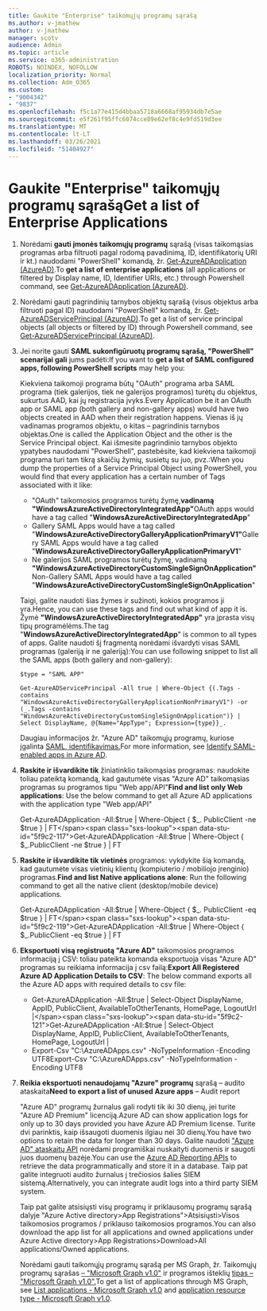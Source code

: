 ```yaml
---
title: Gaukite "Enterprise" taikomųjų programų sąrašą
ms.author: v-jmathew
author: v-jmathew
manager: scotv
audience: Admin
ms.topic: article
ms.service: o365-administration
ROBOTS: NOINDEX, NOFOLLOW
localization_priority: Normal
ms.collection: Adm_O365
ms.custom:
- "9004342"
- "9837"
ms.openlocfilehash: f5c1a77e415d4bbaa5718a6668af95934db7e5ae
ms.sourcegitcommit: e5f261f95ffc6074cce89e62ef8c4e9fd519d3ee
ms.translationtype: MT
ms.contentlocale: lt-LT
ms.lasthandoff: 03/26/2021
ms.locfileid: "51404927"
---
```

# <a name="get-a-list-of-enterprise-applications"></a><span data-ttu-id="5f9c2-102">Gaukite "Enterprise" taikomųjų programų sąrašą</span><span class="sxs-lookup"><span data-stu-id="5f9c2-102">Get a list of Enterprise Applications</span></span>

1. <span data-ttu-id="5f9c2-103">Norėdami **gauti įmonės taikomųjų programų** sąrašą (visas taikomąsias programas arba filtruoti pagal rodomą pavadinimą, ID, identifikatorių URI ir kt.) naudodami "PowerShell" komandą, žr. [Get-AzureADApplication (AzureAD)](https://docs.microsoft.com/powershell/module/azuread/get-azureadapplication).</span><span class="sxs-lookup"><span data-stu-id="5f9c2-103">To **get a list of enterprise applications** (all applications or filtered by Display name, ID, Identifier URIs, etc.) through Powershell command, see [Get-AzureADApplication (AzureAD)](https://docs.microsoft.com/powershell/module/azuread/get-azureadapplication).</span></span>
2. <span data-ttu-id="5f9c2-104">Norėdami gauti pagrindinių tarnybos objektų sąrašą (visus objektus arba filtruoti pagal ID) naudodami "PowerShell" komandą, žr. [Get-AzureADServicePrincipal (AzureAD)](https://docs.microsoft.com/powershell/module/azuread/get-azureadserviceprincipal).</span><span class="sxs-lookup"><span data-stu-id="5f9c2-104">To get a list of service principal objects (all objects or filtered by ID) through Powershell command, see [Get-AzureADServicePrincipal (AzureAD)](https://docs.microsoft.com/powershell/module/azuread/get-azureadserviceprincipal).</span></span>
3. <span data-ttu-id="5f9c2-105">Jei norite gauti **SAML sukonfigūruotų programų sąrašą, "PowerShell" scenarijai gali** jums padėti:</span><span class="sxs-lookup"><span data-stu-id="5f9c2-105">If you want to **get a list of SAML configured apps, following PowerShell scripts** may help you:</span></span>

    <span data-ttu-id="5f9c2-106">Kiekviena taikomoji programa būtų "OAuth" programa arba SAML programa (tiek galerijos, tiek ne galerijos programos) turėtų du objektus, sukurtus AAD, kai jų registracija įvyks.</span><span class="sxs-lookup"><span data-stu-id="5f9c2-106">Every Application be it an OAuth app or SAML app (both gallery and non-gallery apps) would have two objects created in AAD when their registration happens.</span></span> <span data-ttu-id="5f9c2-107">Vienas iš jų vadinamas programos objektu, o kitas – pagrindinis tarnybos objektas.</span><span class="sxs-lookup"><span data-stu-id="5f9c2-107">One is called the Application Object and the other is the Service Principal object.</span></span> <span data-ttu-id="5f9c2-108">Kai išmesite pagrindinio tarnybos objekto ypatybes naudodami "PowerShell", pastebėsite, kad kiekviena taikomoji programa turi tam tikrą skaičių žymių, susietų su juo, pvz.:</span><span class="sxs-lookup"><span data-stu-id="5f9c2-108">When you dump the properties of a Service Principal Object using PowerShell, you would find that every application has a certain number of Tags associated with it like:</span></span>

    - <span data-ttu-id="5f9c2-109">"OAuth" taikomosios programos turėtų žymę,**vadinamą "WindowsAzureActiveDirectoryIntegratedApp"**</span><span class="sxs-lookup"><span data-stu-id="5f9c2-109">OAuth apps would have a tag called "**WindowsAzureActiveDirectoryIntegratedApp**"</span></span>
    - <span data-ttu-id="5f9c2-110">Gallery SAML Apps would have a tag called "**WindowsAzureActiveDirectoryGalleryApplicationPrimaryV1"**</span><span class="sxs-lookup"><span data-stu-id="5f9c2-110">Gallery SAML Apps would have a tag called "**WindowsAzureActiveDirectoryGalleryApplicationPrimaryV1**"</span></span>
    - <span data-ttu-id="5f9c2-111">Ne galerijos SAML programos turėtų žymę, vadinamą **"WindowsAzureActiveDirectoryCustomSingleSignOnApplication"**</span><span class="sxs-lookup"><span data-stu-id="5f9c2-111">Non-Gallery SAML Apps would have a tag called "**WindowsAzureActiveDirectoryCustomSingleSignOnApplication**"</span></span>

    <span data-ttu-id="5f9c2-112">Taigi, galite naudoti šias žymes ir sužinoti, kokios programos ji yra.</span><span class="sxs-lookup"><span data-stu-id="5f9c2-112">Hence, you can use these tags and find out what kind of app it is.</span></span> <span data-ttu-id="5f9c2-113">Žymė **"WindowsAzureActiveDirectoryIntegratedApp"** yra įprasta visų tipų programėlėms.</span><span class="sxs-lookup"><span data-stu-id="5f9c2-113">The tag "**WindowsAzureActiveDirectoryIntegratedApp**" is common to all types of apps.</span></span> <span data-ttu-id="5f9c2-114">Galite naudoti šį fragmentą norėdami išvardyti visas SAML programas (galeriją ir ne galeriją):</span><span class="sxs-lookup"><span data-stu-id="5f9c2-114">You can use following snippet to list all the SAML apps (both gallery and non-gallery):</span></span>

    `$type = "SAML APP"`

    `Get-AzureADServicePrincipal -All true | Where-Object {(.Tags -contains "WindowsAzureActiveDirectoryGalleryApplicationNonPrimaryV1") -or (_.Tags -contains "WindowsAzureActiveDirectoryCustomSingleSignOnApplication")} | Select DisplayName, @{Name="AppType"; Expression={type}}_.`

    <span data-ttu-id="5f9c2-115">Daugiau informacijos žr. "Azure AD" taikomųjų programų, kuriose įgalinta [SAML, identifikavimas.](https://docs.microsoft.com/answers/questions/24259/identify-saml-enabled-apps-in-azure-ad.html)</span><span class="sxs-lookup"><span data-stu-id="5f9c2-115">For more information, see [Identify SAML-enabled apps in Azure AD](https://docs.microsoft.com/answers/questions/24259/identify-saml-enabled-apps-in-azure-ad.html).</span></span>

4. <span data-ttu-id="5f9c2-116">**Raskite ir išvardikite tik** žiniatinklio taikomąsias programas: naudokite toliau pateiktą komandą, kad gautumėte visas "Azure AD" taikomąsias programas su programos tipu "Web app/API"</span><span class="sxs-lookup"><span data-stu-id="5f9c2-116">**Find and list only Web applications**: Use the below command to get all Azure AD applications with the application type "Web app/API"</span></span>

    <span data-ttu-id="5f9c2-117">Get-AzureADApplication -All:$true | Where-Object { $_. PublicClient -ne $true } | FT</span><span class="sxs-lookup"><span data-stu-id="5f9c2-117">Get-AzureADApplication -All:$true | Where-Object { $_.PublicClient -ne $true } | FT</span></span>
5. <span data-ttu-id="5f9c2-118">**Raskite ir išvardikite tik vietinės** programos: vykdykite šią komandą, kad gautumėte visas vietinių klientų (kompiuterio / mobiliojo įrenginio) programas.</span><span class="sxs-lookup"><span data-stu-id="5f9c2-118">**Find and list Native applications alone**: Run the following command to get all the native client (desktop/mobile device) applications.</span></span>

    <span data-ttu-id="5f9c2-119">Get-AzureADApplication -All:$true | Where-Object { $_. PublicClient -eq $true } | FT</span><span class="sxs-lookup"><span data-stu-id="5f9c2-119">Get-AzureADApplication -All:$true | Where-Object { $_.PublicClient -eq $true } | FT</span></span>
6. <span data-ttu-id="5f9c2-120">**Eksportuoti visą registruotą "Azure AD"** taikomosios programos informaciją į CSV: toliau pateikta komanda eksportuoja visas "Azure AD" programas su reikiama informacija į csv failą:</span><span class="sxs-lookup"><span data-stu-id="5f9c2-120">**Export All Registered Azure AD Application Details to CSV**: The below command exports all the Azure AD apps with required details to csv file:</span></span>

    - <span data-ttu-id="5f9c2-121">Get-AzureADApplication -All:$true | Select-Object DisplayName, AppID, PublicClient, AvailableToOtherTenants, HomePage, LogoutUrl |</span><span class="sxs-lookup"><span data-stu-id="5f9c2-121">Get-AzureADApplication -All:$true | Select-Object DisplayName, AppID, PublicClient, AvailableToOtherTenants, HomePage, LogoutUrl |</span></span>
    - <span data-ttu-id="5f9c2-122">Export-Csv "C:\AzureADApps.csv" -NoTypeInformation -Encoding UTF8</span><span class="sxs-lookup"><span data-stu-id="5f9c2-122">Export-Csv "C:\AzureADApps.csv" -NoTypeInformation -Encoding UTF8</span></span>

7. <span data-ttu-id="5f9c2-123">**Reikia eksportuoti nenaudojamų "Azure" programų** sąrašą – audito ataskaita</span><span class="sxs-lookup"><span data-stu-id="5f9c2-123">**Need to export a list of unused Azure apps** – Audit report</span></span>

    <span data-ttu-id="5f9c2-124">"Azure AD" programų žurnalus gali rodyti tik iki 30 dienų, jei turite "Azure AD Premium" licenciją.</span><span class="sxs-lookup"><span data-stu-id="5f9c2-124">Azure AD can show application logs for only up to 30 days provided you have Azure AD Premium license.</span></span>
    <span data-ttu-id="5f9c2-125">Turite dvi parinktis, kaip išsaugoti duomenis ilgiau nei 30 dienų.</span><span class="sxs-lookup"><span data-stu-id="5f9c2-125">You have two options to retain the data for longer than 30 days.</span></span> <span data-ttu-id="5f9c2-126">Galite naudoti ["Azure AD" ataskaitų API](https://docs.microsoft.com/azure/active-directory/reports-monitoring/concept-reporting-api) norėdami programiškai nuskaityti duomenis ir saugoti juos duomenų bazėje.</span><span class="sxs-lookup"><span data-stu-id="5f9c2-126">You can use the [Azure AD Reporting APIs](https://docs.microsoft.com/azure/active-directory/reports-monitoring/concept-reporting-api) to retrieve the data programmatically and store it in a database.</span></span> <span data-ttu-id="5f9c2-127">Taip pat galite integruoti audito žurnalus į trečiosios šalies SIEM sistemą.</span><span class="sxs-lookup"><span data-stu-id="5f9c2-127">Alternatively, you can integrate audit logs into a third party SIEM system.</span></span>

    <span data-ttu-id="5f9c2-128">Taip pat galite atsisiųsti visų programų ir priklausomų programų sąrašą dalyje "Azure Active directory>App Registrations">Atsisiųsti>Visos taikomosios programos / priklauso taikomosios programos.</span><span class="sxs-lookup"><span data-stu-id="5f9c2-128">You can also download the app list for all applications and owned applications under Azure Active directory>App Registrations>Download>All applications/Owned applications.</span></span>

    <span data-ttu-id="5f9c2-129">Norėdami gauti taikomųjų programų sąrašą per MS Graph, žr. Taikomųjų programų sąrašas [– "Microsoft Graph v1.0"](https://docs.microsoft.com/graph/api/application-list) ir programos išteklių [tipas – "Microsoft Graph v1.0".](https://docs.microsoft.com/graph/api/resources/application)</span><span class="sxs-lookup"><span data-stu-id="5f9c2-129">To get a list of applications through MS Graph, see [List applications - Microsoft Graph v1.0](https://docs.microsoft.com/graph/api/application-list) and [application resource type - Microsoft Graph v1.0](https://docs.microsoft.com/graph/api/resources/application).</span></span>

